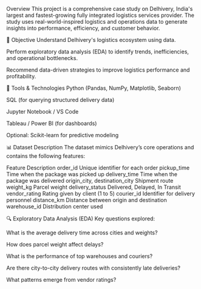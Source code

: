 Overview
This project is a comprehensive case study on Delhivery, India's largest and fastest-growing fully integrated logistics services provider. The study uses real-world-inspired logistics and operations data to generate insights into performance, efficiency, and customer behavior.

🎯 Objective
Understand Delhivery's logistics ecosystem using data.

Perform exploratory data analysis (EDA) to identify trends, inefficiencies, and operational bottlenecks.

Recommend data-driven strategies to improve logistics performance and profitability.

🧰 Tools & Technologies
Python (Pandas, NumPy, Matplotlib, Seaborn)

SQL (for querying structured delivery data)

Jupyter Notebook / VS Code

Tableau / Power BI (for dashboards)

Optional: Scikit-learn for predictive modeling

📊 Dataset Description
The dataset mimics Delhivery’s core operations and contains the following features:

Feature	Description
order_id	Unique identifier for each order
pickup_time	Time when the package was picked up
delivery_time	Time when the package was delivered
origin_city, destination_city	Shipment route
weight_kg	Parcel weight
delivery_status	Delivered, Delayed, In Transit
vendor_rating	Rating given by client (1 to 5)
courier_id	Identifier for delivery personnel
distance_km	Distance between origin and destination
warehouse_id	Distribution center used

🔍 Exploratory Data Analysis (EDA)
Key questions explored:

What is the average delivery time across cities and weights?

How does parcel weight affect delays?

What is the performance of top warehouses and couriers?

Are there city-to-city delivery routes with consistently late deliveries?

What patterns emerge from vendor ratings?

